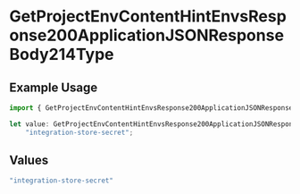 # GetProjectEnvContentHintEnvsResponse200ApplicationJSONResponseBody214Type

## Example Usage

```typescript
import { GetProjectEnvContentHintEnvsResponse200ApplicationJSONResponseBody214Type } from "@simplesagar/vercel/models/getprojectenvop.js";

let value: GetProjectEnvContentHintEnvsResponse200ApplicationJSONResponseBody214Type =
    "integration-store-secret";
```

## Values

```typescript
"integration-store-secret"
```